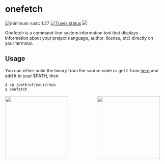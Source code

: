 # onefetch
![minimum rustc 1.27](https://img.shields.io/badge/rustc-%2B1.27-orange.svg)
[![Travis status](https://travis-ci.org/o2sh/onefetch.svg?branch=master)](https://travis-ci.org/o2sh/onefetch)
<a href="./LICENSE.md"><img src="https://img.shields.io/badge/license-MIT-blue.svg"></a>

Onefetch is a command-line system information tool that displays information about your project (language, author, license, etc) directly on your terminal.


## Usage

You can either build the binary from the source code or get it from [here](https://github.com/o2sh/onefetch/releases) and add it to your $PATH, then

```sh
$ cp /path/of/your/repo
$ onefetch
```

<p align="center">
<img src="https://github.com/o2sh/onefetch/blob/master/assets/rust.png" align="left" height="205px">
<img src="https://github.com/o2sh/onefetch/blob/master/assets/go.png" align="right" height="205px">
</p>
